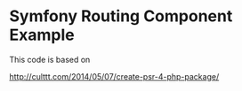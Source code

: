 Symfony Routing Component Example
==============

This code is based on

http://culttt.com/2014/05/07/create-psr-4-php-package/
